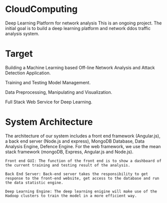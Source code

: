 
# CloudComputing

Deep Learning Platform for network analysis
This is an ongoing project. The initial goal is to build a deep learning platform and network ddos traffic analysis system.

# Target
Building a Machine Learning based Off-line Network Analysis and Attack Detection Application.

Training and Testing Model Management.

Data Preprocessing, Manipulating and Visualization.

Full Stack Web Service for Deep Learning.

# System Architecture
The architecture of our system includes a front end framework (Angular.js), a back end server (Node.js and express), MongoDB Database, Data Analysis Engine, Defence Engine. For the web framework, we use the mean stack framework (mongoDB, Express, Angular.js and Node.js).
    
    Front end GUI: The function of the front end is to show a dashboard of the current training and testing result of the analysis.
    
    Back End Server: Back-end server takes the responsibility to get response to the front-end website, get access to the database and run the data statistic engine.

    Deep Learning Engine: The deep learning enigine will make use of the Hadoop clusters to train the model in a more efficient way.
